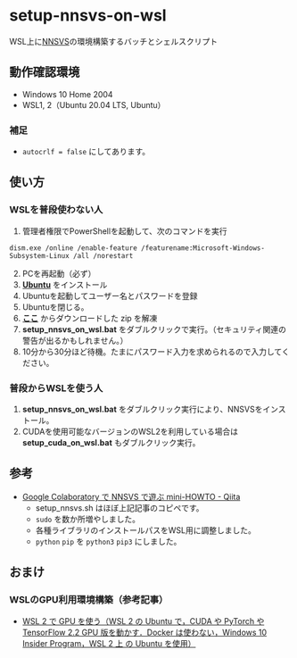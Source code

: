 # setup-nnsvs-on-wsl

WSL上に[NNSVS](https://github.com/r9y9/nnsvs)の環境構築するバッチとシェルスクリプト

## 動作確認環境

-   Windows 10 Home 2004
-   WSL1, 2（Ubuntu 20.04 LTS, Ubuntu）

### 補足

- `autocrlf = false` にしてあります。

## 使い方

### WSLを普段使わない人

1.  管理者権限でPowerShellを起動して、次のコマンドを実行
```shell
dism.exe /online /enable-feature /featurename:Microsoft-Windows-Subsystem-Linux /all /norestart
```
2. PCを再起動（必ず）
3. **[Ubuntu](https://www.microsoft.com/ja-jp/p/ubuntu/9nblggh4msv6)** をインストール
4. Ubuntuを起動してユーザー名とパスワードを登録
5. Ubuntuを閉じる。
6.  **[ここ](https://github.com/oatsu-gh/setup-nnsvs-ubuntu-wsl/archive/master.zip)** からダウンロードした zip を解凍
8.  **setup_nnsvs_on_wsl.bat** をダブルクリックで実行。（セキュリティ関連の警告が出るかもしれません。）
9.  10分から30分ほど待機。たまにパスワード入力を求められるので入力してください。

### 普段からWSLを使う人

1. **setup_nnsvs_on_wsl.bat** をダブルクリック実行により、NNSVSをインストール。
2. CUDAを使用可能なバージョンのWSL2を利用している場合は **setup_cuda_on_wsl.bat** もダブルクリック実行。



## 参考

-   [Google Colaboratory で NNSVS で遊ぶ mini-HOWTO - Qiita](https://qiita.com/taroushirani/items/ec16cb9a6b3b691f5e74)
    -   setup_nnsvs.sh はほぼ上記記事のコピペです。
    -   `sudo` を数か所増やしました。
    -   各種ライブラリのインストールパスをWSL用に調整しました。
    -   `python` `pip` を `python3` `pip3` にしました。

## おまけ

### WSLのGPU利用環境構築（参考記事）

- [WSL 2 で GPU を使う（WSL 2 の Ubuntu で，CUDA や PyTorch や TensorFlow 2.2 GPU 版を動かす．Docker は使わない，Windows 10 Insider Program，WSL 2 上 の Ubuntu を使用）](https://www.kkaneko.jp/tools/wsl/wsl_tensorflow2.html)
